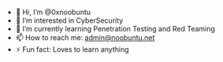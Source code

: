 - 👋 Hi, I’m @0xnoobuntu
- 👀 I’m interested in CyberSecurity
- 🌱 I’m currently learning Penetration Testing and Red Teaming
- 📫 How to reach me: admin@noobuntu.net
- ⚡ Fun fact: Loves to learn anything

<!---
0xnoobuntu/0xnoobuntu is a ✨ special ✨ repository because its `README.md` (this file) appears on your GitHub profile.
You can click the Preview link to take a look at your changes.
--->
